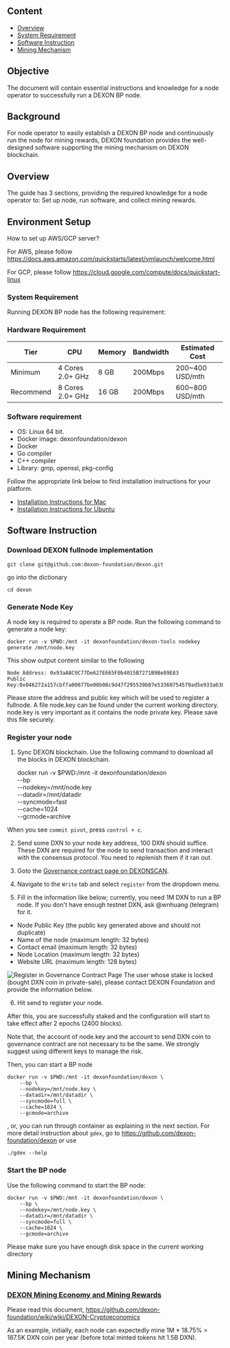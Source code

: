 ## Content

- [Overview](#overview)
- [System Requirement](#system-requirement)
- [Software Instruction](#software-instruction)
- [Mining Mechanism](#mining-mechanism)


## Objective
The document will contain essential instructions and knowledge for a node operator to successfully run a DEXON BP node. 

## Background
For node operator to easily establish a DEXON BP node and continuously run the node for mining rewards, DEXON foundation provides the well-designed software supporting the mining mechanism on DEXON blockchain.

## Overview
The guide has 3 sections, providing the required knowledge for a node operator to: Set up node, run software, and collect mining rewards.

## Environment Setup
How to set up AWS/GCP server?

For AWS, please follow https://docs.aws.amazon.com/quickstarts/latest/vmlaunch/welcome.html

For GCP, please follow https://cloud.google.com/compute/docs/quickstart-linux

### System Requirement
Running DEXON BP node has the following requirement:

### Hardware Requirement

| Tier | CPU | Memory | Bandwidth | Estimated Cost |
| ---  | --- | ---    | ---       | ---            |
| Minimum  | 4 Cores 2.0+ GHz | 8 GB | 200Mbps | 200~400 USD/mth |
| Recommend| 8 Cores 2.0+ GHz | 16 GB| 200Mbps | 600~800 USD/mth |

### Software requirement
 - OS: Linux 64 bit.
 - Docker image: dexonfoundation/dexon
 - Docker
 - Go compiler
 - C++ compiler
 - Library: gmp, openssl, pkg-config

Follow the appropriate link below to find installation instructions for your platform.
 - [Installation Instructions for Mac](https://github.com/dexon-foundation/wiki/wiki/Installation-Instructions-for-Mac)
 - [Installation Instructions for Ubuntu](https://github.com/dexon-foundation/wiki/wiki/Installation-Instructions-for-Ubuntu)

## Software Instruction
### Download DEXON fullnode implementation

    git clone git@github.com:dexon-foundation/dexon.git

go into the dictionary

    cd dexon

### Generate Node Key
A node key is required to operate a BP node. Run the following command to generate a node key:

    docker run -v $PWD:/mnt -it dexonfoundation/dexon-tools nodekey generate /mnt/node.key

This show output content similar to the following

    Node Address: 0x93aA8C9C77De627E665F0b4015B7271B9Be89E83
    Public Key:0x046272a157cbffa00677be00b08c9d47f295539b07e53360754579ad5e933a638ba58dcf850484e7d40b8bc163a920082b2500ee54968db7155c6231c7e4eed592

Please store the address and public key which will be used to register a fullnode.
A file node.key can be found under the current working directory. node.key is very important as it contains the node private key. Please save this file securely.

### Register your node
1. Sync DEXON blockchain. Use the following command to download all the blocks in DEXON blockchain.

    docker run -v $PWD:/mnt -it dexonfoundation/dexon \
        --bp \
        --nodekey=/mnt/node.key \
        --datadir=/mnt/datadir \
        --syncmode=fast\
        --cache=1024 \
        --gcmode=archive

When you see `commit pivot`, press `control + c`.

2. Send some DXN to your node key address, 100 DXN should suffice. These DXN are required for the node to send transaction and interact with the consensus protocol. You need to replenish them if it ran out.
3. Goto the [Governance contract page on DEXONSCAN](https://testnet.dexscan.app/address/0x63751838D6485578B23e8b051d40861eCC416794).
4. Navigate to the `Write` tab and select `register` from the dropdown menu.

5. Fill in the information like below; currently, you need 1M DXN to run a BP node. If you don't have enough testnet DXN, ask @wnhuang (telegram) for it.

  - Node Public Key (the public key generated above and should not duplicate)
  - Name of the node (maximum length: 32 bytes)
  - Contact email (maximum length: 32 bytes)
  - Node Location (maximum length: 32 bytes)
  - Website URL (maximum length: 128 bytes)

![Register in Governance Contract Page](https://i.imgur.com/bc2vDgA.png)
The user whose stake is locked (bought DXN coin in private-sale), please contact DEXON Foundation and provide the information below.

6. Hit send to register your node.

After this, you are successfully staked and the configuration will start to take effect after 2 epochs (2400 blocks).

Note that, the account of node.key and the account to send DXN coin to governance contract are not necessary to be the same. We strongly suggest using different keys to manage the risk.

Then, you can start a BP node

    docker run -v $PWD:/mnt -it dexonfoundation/dexon \
        --bp \
        --nodekey=/mnt/node.key \
        --datadir=/mnt/datadir \
        --syncmode=full \
        --cache=1024 \
        --gcmode=archive
    
, or, you can run through container as explaining in the next section.
For more detail instruction about `gdex`, go to https://github.com/dexon-foundation/dexon or use 

    ./gdex --help

### Start the BP node
Use the following command to start the BP node:

    docker run -v $PWD:/mnt -it dexonfoundation/dexon \
        --bp \
        --nodekey=/mnt/node.key \
        --datadir=/mnt/datadir \
        --syncmode=full \
        --cache=1024 \
        --gcmode=archive

Please make sure you have enough disk space in the current working directory



## Mining Mechanism

### [DEXON Mining Economy and Mining Rewards](https://github.com/dexon-foundation/wiki/wiki/DEXON-Cryptoeconomics)
Please read this document, https://github.com/dexon-foundation/wiki/wiki/DEXON-Cryptoeconomics

As an example, initially, each node can expectedly mine 1M * 18.75% = 187.5K DXN coin per year (before total minted tokens hit 1.5B DXN).

